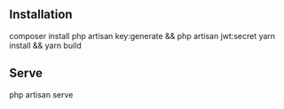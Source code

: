 ## Installation

composer install
php artisan key:generate && php artisan jwt:secret
yarn install && yarn build


## Serve

php artisan serve
